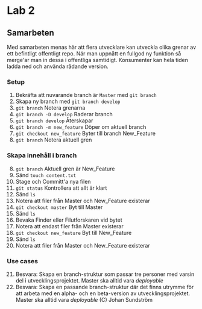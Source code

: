 # Lab 2

## Samarbeten
Med samarbeten menas här att flera utvecklare kan utveckla olika grenar av ett befintligt offentligt repo. När man uppnått en fullgod ny funktion så merge'ar man in dessa i offentliga samtidigt. Konsumenter kan hela tiden ladda ned och använda rådande version. 

### Setup
1. Bekräfta att nuvarande branch är ```Master``` med ```git branch```
2. Skapa ny branch med ```git branch develop```
3. ```git branch``` Notera grenarna
4. ```git branch -D develop``` Raderar branch
4. ```git branch develop``` Återskapar
5. ```git branch -m new_feature``` Döper om aktuell branch
6. ```git checkout new_feature``` Byter till branch New_Feature
7. ```git branch``` Notera aktuell gren

### Skapa innehåll i branch
8. ```git branch``` Aktuell gren är New_Feature
9. Sänd ```touch content.txt```
10. Stage och Committ'a nya filen
11. ```git status``` Kontrollera att allt är klart
12. Sänd ```ls```
13. Notera att filer från Master och New_Feature existerar
14. ```git checkout master``` Byt till Master
15. Sänd ```ls```
16. Bevaka Finder eller Filutforskaren vid bytet
17. Notera att endast filer från Master existerar
18. ```git checkout new_feature``` Byt till New_Feature
19. Sänd ```ls```
20. Notera att filer från Master och New_Feature existerar
### Use cases
21. Besvara: Skapa en branch-struktur som passar tre personer med varsin del i utvecklingsprojektet. Master ska alltid vara _deployable_
22. Besvara: Skapa en passande branch-struktur  där det finns utrymme för att arbeta med en alpha- och en beta-version av utvecklingsprojektet. Master ska alltid vara _deployable_
(C) Johan Sundström
